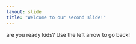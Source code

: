 ```yaml
---
layout: slide
title: "Welcome to our second slide!"
---
```

are you ready kids?
Use the left arrow to go back!
